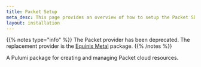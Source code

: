 ```yaml
---
title: Packet Setup
meta_desc: This page provides an overview of how to setup the Packet SDK to manage and provision resources.
layout: installation
---
```


{{% notes type="info" %}}
The Packet provider has been deprecated. The replacement provider is the [Equinix Metal](/registry/packages/equinix-metal) package.
{{% /notes %}}

A Pulumi package for creating and managing Packet cloud resources.

